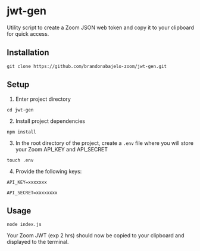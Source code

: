 # jwt-gen
Utility script to create a Zoom JSON web token and copy it to your clipboard for quick access. 

## Installation

`git clone https://github.com/brandonabajelo-zoom/jwt-gen.git`

## Setup

1. Enter project directory

`cd jwt-gen`

2. Install project dependencies

`npm install`

3.  In the root directory of the project, create a `.env` file where you will store your Zoom API_KEY and API_SECRET

`touch .env`

4. Provide the following keys:

`API_KEY=xxxxxxx`

`API_SECRET=xxxxxxxx`

## Usage

`node index.js`

Your Zoom JWT (exp 2 hrs) should now be copied to your clipboard and displayed to the terminal. 
